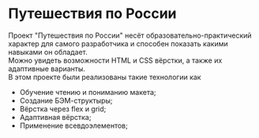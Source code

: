 # Путешествия по России 
Проект "Путешествия по России" несёт образовательно-практический характер для самого разработчика и способен показать какими навыками он обладает.  
Можно увидеть возможности HTML и CSS вёрстки, а также их адаптивные варианты.  
В этом проекте были реализованы такие технологии как  
* Обучение чтению и пониманию макета;
* Создание БЭМ-структыры; 
* Вёрстка через flex и grid;
* Адаптивная вёрстка;
* Применение всевдоэлементов;
